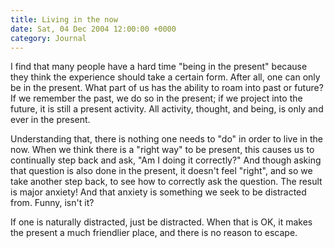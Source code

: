 ```yaml
---
title: Living in the now
date: Sat, 04 Dec 2004 12:00:00 +0000
category: Journal
---
```


I find that many people have a hard time "being in the present" because
they think the experience should take a certain form.  After all, one
can only be in the present.  What part of us has the ability to roam
into past or future?  If we remember the past, we do so in the present;
if we project into the future, it is still a present activity.  All
activity, thought, and being, is only and ever in the present.

Understanding that, there is nothing one needs to "do" in order to live
in the now.  When we think there is a "right way" to be present, this
causes us to continually step back and ask, "Am I doing it correctly?"
And though asking that question is also done in the present, it doesn't
feel "right", and so we take another step back, to see how to correctly
ask the question.  The result is major anxiety!  And that anxiety is
something we seek to be distracted from.  Funny, isn't it?

If one is naturally distracted, just be distracted.  When that is OK, it
makes the present a much friendlier place, and there is no reason to
escape.


